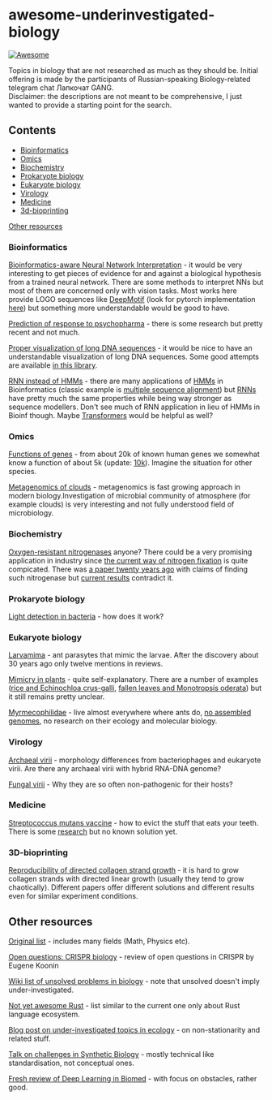 # awesome-underinvestigated-biology

[![Awesome](https://awesome.re/badge.svg)](https://awesome.re)

Topics in biology that are not researched as much as they should be. Initial offering is made by the participants of Russian-speaking Biology-related telegram chat Лапкочат GANG.  
Disclaimer: the descriptions are not meant to be comprehensive, I just wanted to provide a starting point for the search.

## Contents

- [Bioinformatics](#bioinformatics)
- [Omics](#omics)
- [Biochemistry](#biochemistry)
- [Prokaryote biology](#prokaryote-biology)
- [Eukaryote biology](#eukaryote-biology)
- [Virology](#virology)
- [Medicine](#medicine)
- [3d-bioprinting](#3dbioprinting)

[Other resources](#other-resources)

### Bioinformatics

[Bioinformatics-aware Neural Network Interpretation](https://www.sciencedirect.com/science/article/pii/S1051200417302385) - it would be very interesting to get pieces of evidence for and against a biological hypothesis from a trained neural network. There are some methods to interpret NNs but most of them are concerned only with vision tasks. Most works here provide LOGO sequences like [DeepMotif](https://arxiv.org/abs/1605.01133) (look for pytorch implementation [here](https://github.com/bakirillov/deepmotif4pytorch)) but something more understandable would be good to have.

[Prediction of response to psychopharma](https://www.ncbi.nlm.nih.gov/pmc/articles/PMC5990649/citedby/) - there is some research but pretty recent and not much.     

[Proper visualization of long DNA sequences](http://mate.tue.nl/mate/pdfs/5346.pdf) - it would be nice to have an understandable visualization of long DNA sequences. Some good attempts are available [in this library](https://github.com/Lab41/squiggle).     

[RNN instead of HMMs](https://stats.stackexchange.com/questions/282987/hidden-markov-model-vs-recurrent-neural-network) - there are many applications of [HMMs](https://en.wikipedia.org/wiki/Hidden_Markov_model) in Bioinformatics (classic example is [multiple sequence alignment](https://www.ncbi.nlm.nih.gov/pubmed/20147223)) but [RNNs](https://en.wikipedia.org/wiki/Recurrent_neural_network) have pretty much the same properties while being way stronger as sequence modellers. Don't see much of RNN application in lieu of HMMs in Bioinf though. Maybe [Transformers](https://towardsdatascience.com/the-fall-of-rnn-lstm-2d1594c74ce0) would be helpful as well?     

### Omics

[Functions of genes](https://research.a-star.edu.sg/articles/highlights/a-decline-in-gene-discoveries/) - from about 20k of known human genes we somewhat know a function of about 5k (update: [10k](https://reactome.org/about/news/73-reactome-celebrates-release-of-10-000th-annotated-protein)). Imagine the situation for other species.

[Metagenomics of clouds](https://www.researchgate.net/publication/262932901_Metagenomics_of_Clouds_and_Atmosphere) - metagenomics is fast growing approach in modern biology.Investigation of microbial community of atmosphere (for example clouds) is very interesting and not fully understood field of microbiology.

### Biochemistry

[Oxygen-resistant nitrogenases](https://www.researchgate.net/post/How_can_we_engineer_nitrogenases_to_be_oxygen-tolerant) anyone? There could be a very promising application in industry since [the current way of nitrogen fixation](https://en.wikipedia.org/wiki/Haber_process) is quite compicated. There was [a paper twenty years ago](https://jb.asm.org/content/174/21/6840.short) with claims of finding such nitrogenase but [current results](https://www.ncbi.nlm.nih.gov/pmc/articles/PMC4735515/) contradict it.

### Prokaryote biology

[Light detection in bacteria](https://www.ncbi.nlm.nih.gov/pmc/articles/PMC5812497/) - how does it work? 

### Eukaryote biology

[Larvamima](https://scholar.google.com.ua/scholar?cites=7346071014699236931&as_sdt=2005&sciodt=0,5&hl=ru) - ant parasytes that mimic the larvae. After the discovery about 30 years ago only twelve mentions in reviews.

[Mimicry in plants](https://en.wikipedia.org/wiki/Mimicry_in_plants) - quite self-explanatory. There are a number of examples ([rice and Echinochloa crus-galli](https://www.nature.com/articles/s41559-019-0976-1), [fallen leaves and Monotropsis oderata](https://en.wikipedia.org/wiki/Monotropsis)) but it still remains pretty unclear.

[Myrmecophilidae](https://en.wikipedia.org/wiki/Ant_cricket) - live almost everywhere where ants do, [no assembled genomes](https://www.ncbi.nlm.nih.gov/search/all/?term=myrmecophilidae), no research on their ecology and molecular biology.

### Virology

[Archaeal virii](https://www.nature.com/articles/nrmicro1527) - morphology differences from bacteriophages and eukaryote virii. Are there any archaeal virii with hybrid RNA-DNA genome?  

[Fungal virii](https://journals.plos.org/plospathogens/article?id=10.1371/journal.ppat.1005172) - Why they are so often non-pathogenic for their hosts?

### Medicine

[Streptococcus mutans vaccine](https://en.wikipedia.org/wiki/Streptococcus_mutans) - how to evict the stuff that eats your teeth. There is some [research](https://www.ncbi.nlm.nih.gov/pmc/articles/PMC3708248/citedby/) but no known solution yet.

### 3D-bioprinting

[Reproducibility of directed collagen strand growth](https://www.ncbi.nlm.nih.gov/pubmed/30830351) - it is hard to grow collagen strands with directed linear growth (usually they tend to grow chaotically). Different papers offer different solutions and different results even for similar experiment conditions.

## Other resources

[Original list](https://matthewmcateer.me/blog/under-investigated-fields/) - includes many fields (Math, Physics etc). 

[Open questions: CRISPR biology](https://bmcbiol.biomedcentral.com/articles/10.1186/s12915-018-0565-9) - review of open questions in CRISPR by Eugene Koonin     

[Wiki list of unsolved problems in biology](https://en.wikipedia.org/wiki/List_of_unsolved_problems_in_biology) - note that unsolved doesn't imply under-investigated.

[Not yet awesome Rust](https://github.com/not-yet-awesome-rust/not-yet-awesome-rust) - list similar to the current one only about Rust language ecosystem.

[Blog post on under-investigated topics in ecology](https://dynamicecology.wordpress.com/2016/05/09/what-are-the-biggest-understudied-questions-in-ecology/) - on non-stationarity and related stuff.

[Talk on challenges in Synthetic Biology](https://www.ibiology.org/bioengineering/challenges-in-synthetic-biology/) - mostly technical like standardisation, not conceptual ones.

[Fresh review of Deep Learning in Biomed](https://greenelab.github.io/deep-review/) - with focus on obstacles, rather good.
